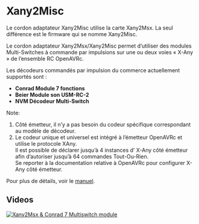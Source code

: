 # Xany2Misc

Le cordon adaptateur Xany2Misc utilise la carte Xany2Msx.
La seul différence est le firmware qui se nomme Xany2Misc.

Le cordon adaptateur Xany2Msx/Xany2Misc permet d’utiliser des modules Multi-Switches à 
commande par impulsions sur une ou deux voies « X-Any » de l’ensemble RC OpenAVRc. 

Les décodeurs commandés par impulsion du commerce actuellement supportés sont :
* **Conrad Module 7 fonctions**
* **Beier Module son USM-RC-2**
* **NVM Décodeur Multi-Switch**

Note: 
1. Côté émetteur, il n’y a pas besoin du codeur spécifique correspondant au modèle de
décodeur.
2. Le codeur unique et universel est intégré à l’émetteur OpenAVRc et utilise le protocole XAny.  
Il est possible de déclarer jusqu’à 4 instances d’ X-Any côté émetteur afin d’autoriser jusqu’à 64 commandes Tout-Ou-Rien.  
Se reporter à la documentation relative à OpenAVRc pour configurer X-Any côté émetteur.

Pour plus de détails, voir le [manuel](https://github.com/Ingwie/OpenAVRc_Hw/blob/V3/Xany2Msx/Xany2Msx_Manuel_Utilisateur.pdf).

## Videos

[![Xany2Msx & Conrad 7 Multiswitch module](https://img.youtube.com/vi/QR7gnT5Co_/0.jpg)](https://www.youtube.com/watch?v=QR7gnT5Co_U "Xany2Msx & Conrad 7") 





